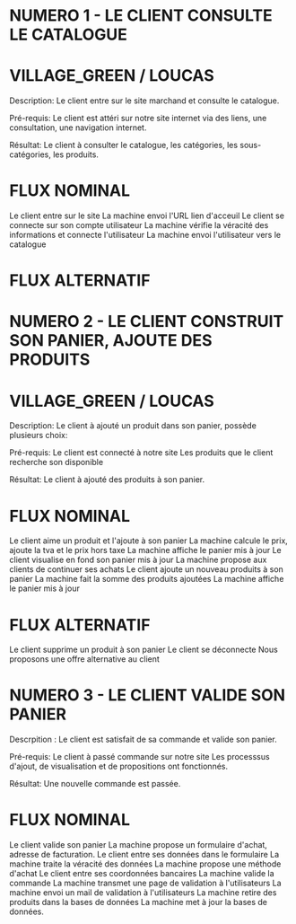 # NUMERO 1 - LE CLIENT CONSULTE LE CATALOGUE
# VILLAGE_GREEN / LOUCAS

Description: Le client entre sur le site marchand et consulte le catalogue.

Pré-requis: Le client est attéri sur notre site internet via des liens, une consultation, une navigation internet.

Résultat: Le client à consulter le catalogue, les catégories, les sous-catégories, les produits.

# FLUX NOMINAL

Le client entre sur le site
La machine envoi l'URL lien d'acceuil
Le client se connecte sur son compte utilisateur
La machine vérifie la véracité des informations et connecte l'utilisateur
La machine envoi l'utilisateur vers le catalogue

# FLUX ALTERNATIF




# NUMERO 2 - LE CLIENT CONSTRUIT SON PANIER, AJOUTE DES PRODUITS
# VILLAGE_GREEN / LOUCAS


Description: Le client à ajouté un produit dans son panier, possède plusieurs choix:

Pré-requis: Le client est connecté à notre site
	    Les produits que le client recherche son disponible
	    

Résultat: Le client à ajouté des produits à son panier.

# FLUX NOMINAL

Le client aime un produit et l'ajoute à son panier
La machine calcule le prix, ajoute la tva et le prix hors taxe
La machine affiche le panier mis à jour
Le client visualise en fond son panier mis à jour
La machine propose aux clients de continuer ses achats
Le client ajoute un nouveau produits à son panier
La machine fait la somme des produits ajoutées
La machine affiche le panier mis à jour

# FLUX ALTERNATIF

Le client supprime un produit à son panier
Le client se déconnecte
Nous proposons une offre alternative au client




# NUMERO 3 - LE CLIENT VALIDE SON PANIER

Descrpition : Le client est satisfait de sa commande et valide son panier.

Pré-requis: Le client à passé commande sur notre site
	    Les processsus d'ajout, de visualisation et de propositions ont fonctionnés.
	    
Résultat: Une nouvelle commande est passée.

# FLUX NOMINAL

Le client valide son panier
La machine propose un formulaire d'achat, adresse de facturation.
Le client entre ses données dans le formulaire
La machine traite la véracité des données
La machine propose une méthode d'achat
Le client entre ses coordonnées bancaires
La machine valide la commande
La machine transmet une page de validation à l'utilisateurs
La machine envoi un mail de validation à l'utilisateurs
La machine retire des produits dans la bases de données
La machine met à jour la bases de données.


